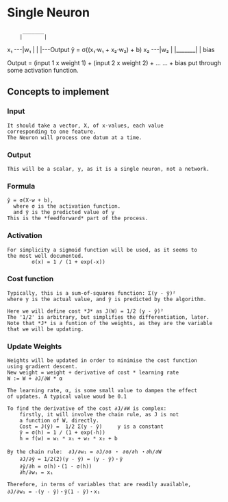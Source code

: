 Single Neuron
=============

         _______
        |       |
  x₁ ---|w₁     |
        |       |---Output ŷ = σ((x₁⋅w₁ + x₂⋅w₂) + b)
  x₂ ---|w₂     |
        |_______|
            |
          bias

Output = (input 1 x weight 1) + (input 2 x weight 2) + ...  ... + bias
          put through some activation function.

Concepts to implement
---------------------

### Input
    It should take a vector, X, of x-values, each value
    corresponding to one feature.
    The Neuron will process one datum at a time.

### Output
    This will be a scalar, y, as it is a single neuron, not a network.

### Formula
    ŷ = σ(X·w + b),
      where σ is the activation function.
      and ŷ is the predicted value of y
    This is the *feedforward* part of the process.

### Activation
    For simplicity a sigmoid function will be used, as it seems to
    the most well documented.
            σ(x) = 1 / (1 + exp(-x))

### Cost function
    Typically, this is a sum-of-squares function: Σ(y - ŷ)²
    where y is the actual value, and ŷ is predicted by the algorithm.

    Here we will define cost *J* as J(W) = 1/2 (y - ŷ)²
    The '1/2' is arbitrary, but simplifies the differentiation, later.
    Note that *J* is a funtion of the weights, as they are the variable
    that we will be updating.

### Update Weights
    Weights will be updated in order to minimise the cost function
    using gradient descent.
    New weight = weight + derivative of cost * learning rate
    W := W + ∂J/∂W * α

    The learning rate, α, is some small value to dampen the effect
    of updates. A typical value woud be 0.1

    To find the derivative of the cost ∂J/∂W is complex:
        firstly, it will involve the chain rule, as J is not
        a function of W, directly.
        Cost = J(ŷ) =  1/2 Σ(y - ŷ)     y is a constant
        ŷ = σ(h) = 1 / (1 + exp(-h))
        h = f(w) = w₁ * x₁ + w₂ * x₂ + b

    By the chain rule:  ∂J/∂w₁ = ∂J/∂σ ・ ∂σ/∂h ・∂h/∂W
        ∂J/∂ŷ = 1/2(2)(y - ŷ) = (y - ŷ)・ŷ
        ∂ŷ/∂h = σ(h)・(1 - σ(h))
        ∂h/∂w₁ = x₁

    Therefore, in terms of variables that are readily available,
    ∂J/∂w₁ = -(y - ŷ)・ŷ(1 - ŷ)・x₁
